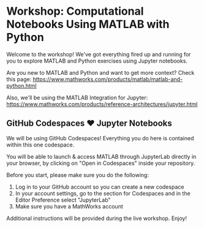 # Workshop: Computational Notebooks Using MATLAB with Python

Welcome to the workshop! We've got everything fired up and running for you to explore MATLAB and Python exercises using Jupyter notebooks.

Are you new to MATLAB and Python and want to get more context? Check this page: https://www.mathworks.com/products/matlab/matlab-and-python.html

Also, we'll be using the MATLAB Integration for Jupyter: https://www.mathworks.com/products/reference-architectures/jupyter.html

## GitHub Codespaces ♥️ Jupyter Notebooks
We will be using GitHub Codespaces! Everything you do here is contained within this one codespace. 

You will be able to launch & access MATLAB through JupyterLab directly in your browser, by clicking on "Open in Codespaces" inside your repository.

Before you start, please make sure you do the following: 
1. Log in to your GitHub account so you can create a new codespace
2. In your account settings, go to the section for Codespaces and in the Editor Preference select "JupyterLab"
3. Make sure you have a MathWorks account

Additional instructions will be provided during the live workshop. Enjoy!
